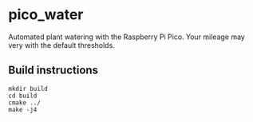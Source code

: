 # pico_water
Automated plant watering with the Raspberry Pi Pico. Your mileage may very with the default thresholds.

Build instructions
---

```console
mkdir build
cd build
cmake ../
make -j4
```
